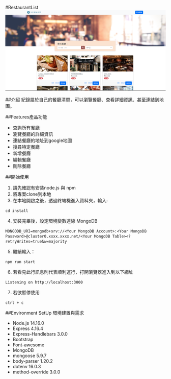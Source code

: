 #RestaurantList
![img.png](餐廳清單擴充CRUD截圖.png)

##介紹
紀錄屬於自己的餐廳清單，可以瀏覽餐廳、查看詳細資訊、甚至連結到地圖。

##Features產品功能
- 查詢所有餐廳
- 瀏覽餐廳的詳細資訊
- 連結餐廳的地址到google地圖
- 搜尋特定餐廳
- 新增餐廳
- 編輯餐廳
- 刪除餐廳

##開始使用
1. 請先確認有安裝node.js 與 npm
2. 將專案clone到本地
3. 在本地開啟之後，透過終端機進入資料夾，輸入:
```
cd install
```
4. 安裝完畢後，設定環境變數連線 MongoDB
```
MONGODB_URI=mongodb+srv://<Your MongoDB Account>:<Your MongoDB Password>@cluster0.xxxx.xxxx.net/<Your MongoDB Table><?retryWrites=true&w=majority
```
5. 繼續輸入：
```
npm run start
```
6. 若看見此行訊息則代表順利運行，打開瀏覽器進入到以下網址
```
Listening on http://localhost:3000
```
7. 若欲暫停使用
```
ctrl + c
```


##Environment SetUp 環境建置與需求
- Node.js 14.16.0
- Express 4.16.4
- Express-Handlebars 3.0.0
- Bootstrap
- Font-awesome
- MongoDB
- mongoose 5.9.7
- body-parser 1.20.2
- dotenv 16.0.3
- method-override 3.0.0